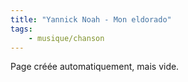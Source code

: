 ```yaml
---
title: "Yannick Noah - Mon eldorado"
tags:
    - musique/chanson
---
```


Page créée automatiquement, mais vide.
